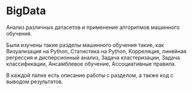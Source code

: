# BigData
Анализ различных датасетов и применение алгоритмов машинного обучения.

Были изучены такие разделы машинного обучения такие, как Визуализация на Python, Статистика на Python, Корреляция, линейная регрессия и дисперсионный анализ, Задача кластеризации, Задача классификации, Ансамблевое обучение, Ассоциативные правила.

В каждой папке есть описание работы с разделом, а также код с выводом результатов.
